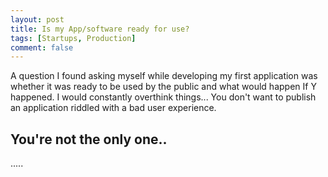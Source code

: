 ```yaml
---
layout: post
title: Is my App/software ready for use?
tags: [Startups, Production]
comment: false
---
```


A question I found asking myself while developing my first application was whether it was ready to be used by the public and what would happen If Y happened. I would constantly overthink things... You don't want to publish an application riddled with a bad user experience. 

## You're not the only one..

.....

